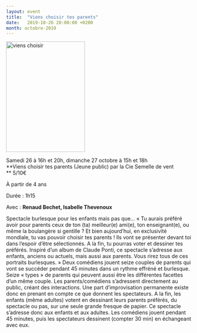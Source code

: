 ```yaml
---
layout: event
title:  "Viens choisir tes parents"
date:   2019-10-26 20:00:00 +0200
month: octobre-2019
---
```

<span style="font-weight:400;"><img class=" size-medium wp-image-6017 alignleft" src="http://localhost/wpagendarts/wp-content/uploads/2019/02/viens-choisir.jpg?w=214" alt="viens choisir" width="214" height="300" srcset="http://localhost/wpagendarts/wp-content/uploads/2019/02/viens-choisir.jpg 1772w, http://localhost/wpagendarts/wp-content/uploads/2019/02/viens-choisir-214x300.jpg 214w, http://localhost/wpagendarts/wp-content/uploads/2019/02/viens-choisir-729x1024.jpg 729w, http://localhost/wpagendarts/wp-content/uploads/2019/02/viens-choisir-768x1078.jpg 768w, http://localhost/wpagendarts/wp-content/uploads/2019/02/viens-choisir-1094x1536.jpg 1094w, http://localhost/wpagendarts/wp-content/uploads/2019/02/viens-choisir-1459x2048.jpg 1459w, http://localhost/wpagendarts/wp-content/uploads/2019/02/viens-choisir-1200x1685.jpg 1200w" sizes="(max-width: 214px) 100vw, 214px" /></span>

<span style="font-weight:400;">Samedi 26 à 16h et 20h, dimanche 27 octobre à 15h et 18h<br /> </span>**Viens choisir tes parents (Jeune public) par la Cie Semelle de vent  
** <span style="font-weight:400;">5/10€</span>

<span style="font-weight:400;">À partir de 4 ans</span>

<span style="font-weight:400;">Durée : 1h15</span>

<span style="font-weight:400;">Avec : </span>**Renaud Bechet, Isabelle Thevenoux**

<span style="font-weight:400;">Spectacle burlesque pour les enfants mais pas que… </span><span style="font-weight:400;">« Tu aurais préféré avoir pour parents ceux de ton (ta) meilleur(e) ami(e), ton enseignant(e), ou même la boulangère si gentille ? </span><span style="font-weight:400;">Et bien aujourd’hui, en exclusivité mondiale, tu vas pouvoir choisir tes parents ! </span><span style="font-weight:400;">Ils vont se présenter devant toi dans l’espoir d’être sélectionnés. </span><span style="font-weight:400;">A la fin, tu pourras voter et dessiner tes préférés. </span><span style="font-weight:400;">Inspiré d’un album de Claude Ponti, ce spectacle s’adresse aux enfants, anciens ou actuels, mais aussi aux parents. Vous rirez tous de ces portraits burlesques. » </span><span style="font-weight:400;">Deux comédiens jouent seize couples de parents qui vont se succéder pendant 45 minutes dans un rythme effréné et burlesque. Seize « types » de parents qui peuvent aussi être les différentes facettes d’un même couple. </span><span style="font-weight:400;">Les parents/comédiens s’adressent directement au public, créant des interactions. Une part d’improvisation permanente existe donc en prenant en compte ce que donnent les spectateurs. </span><span style="font-weight:400;">A la fin, les enfants (même adultes) votent en dessinant leurs parents préférés, du spectacle ou pas, sur une seule grande fresque de papier. </span><span style="font-weight:400;">Ce spectacle s’adresse donc aux enfants et aux adultes. Les comédiens jouent pendant 45 minutes, puis les spectateurs dessinent (compter 30 min) en échangeant avec eux.</span>